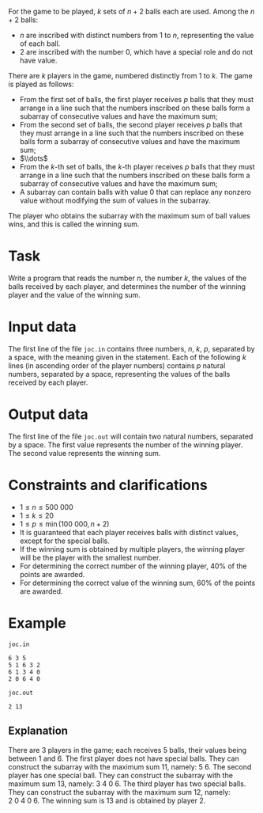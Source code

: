 For the game to be played, $k$ sets of $n+2$ balls each are used. Among the $n+2$ balls:
- $n$ are inscribed with distinct numbers from $1$ to $n$, representing the value of each ball.
- $2$ are inscribed with the number $0$, which have a special role and do not have value.

There are $k$ players in the game, numbered distinctly from $1$ to $k$.
The game is played as follows:

- From the first set of balls, the first player receives $p$ balls that they must arrange in a line such that the numbers inscribed on these balls form a subarray of consecutive values and have the maximum sum;
- From the second set of balls, the second player receives $p$ balls that they must arrange in a line such that the numbers inscribed on these balls form a subarray of consecutive values and have the maximum sum;
- $\\dots$
- From the $k$-th set of balls, the $k$-th player receives $p$ balls that they must arrange in a line such that the numbers inscribed on these balls form a subarray of consecutive values and have the maximum sum;
- A subarray can contain balls with value $0$ that can replace any nonzero value without modifying the sum of values in the subarray.

The player who obtains the subarray with the maximum sum of ball values wins, and this is called the winning sum.

# Task

Write a program that reads the number $n$, the number $k$, the values of the balls received by each player, and determines the number of the winning player and the value of the winning sum.

# Input data

The first line of the file `joc.in` contains three numbers, $n$, $k$, $p$, separated by a space, with the meaning given in the statement. Each of the following $k$ lines (in ascending order of the player numbers) contains $p$ natural numbers, separated by a space, representing the values of the balls received by each player.

# Output data

The first line of the file `joc.out` will contain two natural numbers, separated by a space. The first value represents the number of the winning player. The second value represents the winning sum.

# Constraints and clarifications

* $1 \leq n \leq 500\ 000$
* $1 \leq k \leq 20$
* $1 \leq p \leq \min(100\ 000, n+2)$
* It is guaranteed that each player receives balls with distinct values, except for the special balls.
* If the winning sum is obtained by multiple players, the winning player will be the player with the smallest number.
* For determining the correct number of the winning player, $40\%$ of the points are awarded.
* For determining the correct value of the winning sum, $60\%$ of the points are awarded.

# Example

`joc.in`
```
6 3 5
5 1 6 3 2 
6 1 3 4 0 
2 0 6 4 0 
```

`joc.out`
```
2 13
```

## Explanation

There are $3$ players in the game; each receives $5$ balls, their values being between $1$ and $6$.
The first player does not have special balls. They can construct the subarray with the maximum sum $11$, namely: $5\ 6$. The second player has one special ball. They can construct the subarray with the maximum sum $13$, namely: $3\ 4\ 0\ 6$. The third player has two special balls. They can construct the subarray with the maximum sum $12$, namely: $2\ 0\ 4\ 0\ 6$. The winning sum is $13$ and is obtained by player $2$.

